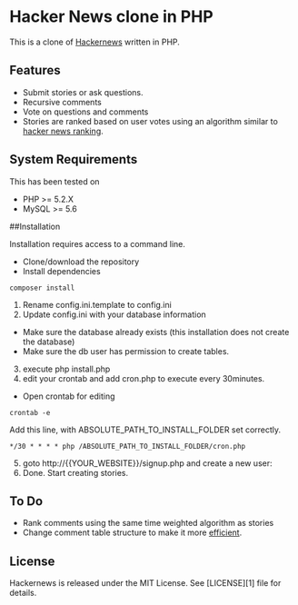 # Hacker News clone in PHP
This is a clone of [Hackernews](http://news.ycombinator.com) written in PHP.

## Features

- Submit stories or ask questions.
- Recursive comments
- Vote on questions and comments
- Stories are ranked based on user votes using an algorithm similar to [hacker news ranking](http://www.righto.com/2013/11/how-hacker-news-ranking-really-works.html).

## System Requirements

This has been tested on
- PHP >= 5.2.X
- MySQL >= 5.6

##Installation

Installation requires access to a command line.

* Clone/download the repository
* Install dependencies
```
composer install
```
1. Rename config.ini.template to config.ini
2. Update config.ini with your database information
  * Make sure the database already exists (this installation does not create the database)
  * Make sure the db user has permission to create tables.
3. execute php install.php
4. edit your crontab and add cron.php to execute every 30minutes.
  * Open crontab for editing
  ```
  crontab -e
  ```
  Add this line, with ABSOLUTE_PATH_TO_INSTALL_FOLDER set correctly.
  ```
  */30 * * * * php /ABSOLUTE_PATH_TO_INSTALL_FOLDER/cron.php
  ```
5. goto http://{{YOUR_WEBSITE}}/signup.php and create a new user:
6. Done. Start creating stories.

## To Do

* Rank comments using the same time weighted algorithm as stories
* Change comment table structure to make it more [efficient](http://explainextended.com/2009/03/17/hierarchical-queries-in-mysql/).

## License

Hackernews is released under the MIT License. See [LICENSE][1] file for details.

